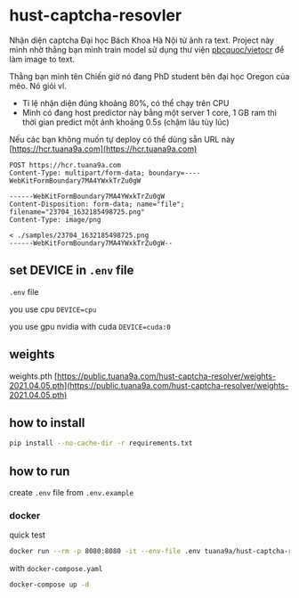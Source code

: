 # hust-captcha-resovler

Nhận diện captcha Đại học Bách Khoa Hà Nội từ ảnh ra text. Project này mình nhờ thằng bạn mình train model sử dụng thư viện [pbcquoc/vietocr](https://github.com/pbcquoc/vietocr) để làm image to text.

Thằng bạn mình tên Chiến giờ nó đang PhD student bên đại học Oregon của mẽo. Nó giỏi vl.

- Tỉ lệ nhận diện đúng khoảng 80%, có thể chạy trên CPU
- Mình có đang host predictor này bằng một server 1 core, 1 GB ram thì thời gian predict một ảnh khoảng 0.5s (chậm lâu tùy lúc)

Nếu các bạn không muốn tự deploy có thể dùng sẵn URL này [https://hcr.tuana9a.com](https://hcr.tuana9a.com)

```http
POST https://hcr.tuana9a.com
Content-Type: multipart/form-data; boundary=----WebKitFormBoundary7MA4YWxkTrZu0gW

------WebKitFormBoundary7MA4YWxkTrZu0gW
Content-Disposition: form-data; name="file"; filename="23704_1632185498725.png"
Content-Type: image/png

< ./samples/23704_1632185498725.png
------WebKitFormBoundary7MA4YWxkTrZu0gW--
```

## set DEVICE in `.env` file

`.env` file

you use cpu `DEVICE=cpu`

you use gpu nvidia with cuda `DEVICE=cuda:0`

## weights

weights.pth [https://public.tuana9a.com/hust-captcha-resolver/weights-2021.04.05.pth](https://public.tuana9a.com/hust-captcha-resolver/weights-2021.04.05.pth)

## how to install

```bash
pip install --no-cache-dir -r requirements.txt
```

## how to run

create `.env` file from `.env.example`

### docker

quick test

```bash
docker run --rm -p 8080:8080 -it --env-file .env tuana9a/hust-captcha-resolver
```

with `docker-compose.yaml`

```bash
docker-compose up -d
```
